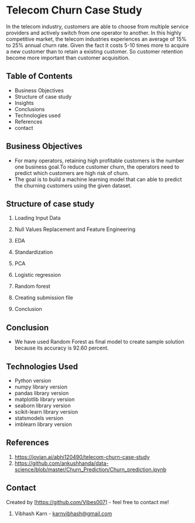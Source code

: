 # Telecom Churn Case Study
In the telecom industry, customers are able to choose from multiple service providers and actively switch from one operator to another. In this highly competitive market, the telecom industries experiences an average of 15% to 25% annual churn rate. Given the fact it costs 5-10 times more to acquire a new customer than to retain a existing customer. So customer retention become more important than customer acquisition.


## Table of Contents
* Business Objectives
* Structure of case study
* Insights
* Conclusions
* Technologies used
* References
* contact


## Business Objectives
* For many operators, retaining high profitable customers is the number one business goal.To reduce customer churn, the operators need to predict which customers are high risk of churn.
* The goal is to build a machine learning model that can able to predict the churning customers using the given dataset.

## Structure of case study
1. Loading Input Data

2. Null Values Replacement and Feature Engineering

3. EDA

4. Standardization

5. PCA

6. Logistic regression

7. Random forest

8. Creating submission file

9. Conclusion



## Conclusion
 - We have used Random Forest as final model to create sample solution because its accuracy is 92.60 percent.


## Technologies Used
- Python version
- numpy library version
- pandas library version 
- matplotlib library version 
- seaborn library version 
- scikit-learn library version 
- statsmodels version 
- imblearn library version 


## References
1. https://jovian.ai/abhi120490/telecom-churn-case-study
2. https://github.com/ankushhanda/data-science/blob/master/Churn_Prediction/Churn_prediction.ipynb


## Contact
Created by [https://github.com/Vibes007] - feel free to contact me!
1. Vibhash Karn -  karnvibhash@gmail.com
